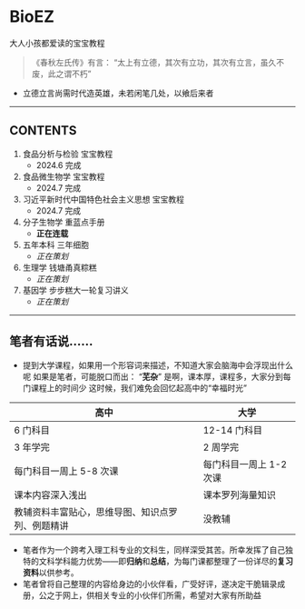 # BioEZ
大人小孩都爱读的宝宝教程


> 《春秋左氏传》有言：
> “太上有立德，其次有立功，其次有立言，虽久不废，此之谓不朽”

- 立德立言尚需时代造英雄，未若闲笔几处，以飨后来者

---
## **CONTENTS**

1. 食品分析与检验 宝宝教程
	- 2024.6 完成
2. 食品微生物学 宝宝教程
	- 2024.7 完成
3. 习近平新时代中国特色社会主义思想 宝宝教程
	- 2024.7 完成
4. 分子生物学 重蓝点手册
	- **正在连载**
5. 五年本科 三年细胞
	- *正在策划*
6. 生理学 钱塘甬真粽糕
	- *正在策划*
7. 基因学 步步糕大一轮复习讲义
	- *正在策划*


---
## 笔者有话说……
- 提到大学课程，如果用一个形容词来描述，不知道大家会脑海中会浮现出什么呢
如果是笔者，可能脱口而出：
“**芜杂**”
是啊，课本厚，课程多，大家分到每门课程上的时间少
这时候，我们难免会回忆起高中的“幸福时光”

| 高中                       | 大学             |
| ------------------------ | -------------- |
| 6 门科目                    | 12-14 门科目      |
| 3 年学完                    | 2 周学完          |
| 每门科目一周上 5-8 次课           | 每门科目一周上 1-2 次课 |
| 课本内容深入浅出                 | 课本罗列海量知识       |
| 教辅资料丰富贴心，思维导图、知识点罗列、例题精讲 | 没教辅            |

- 笔者作为一个跨考入理工科专业的文科生，同样深受其苦。所幸发挥了自己独特的文科学科能力优势——即**归纳**和**总结**，为每门课都整理了一份详尽的**复习资料**以供参考。
- 笔者曾将自己整理的内容给身边的小伙伴看，广受好评，遂决定干脆辑录成册，公之于网上，供相关专业的小伙伴们所需，希望对大家有所助益